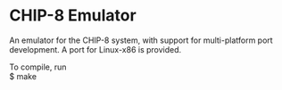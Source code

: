 # CHIP-8 Emulator

An emulator for the CHIP-8 system, with support for multi-platform port
development. A port for Linux-x86 is provided.  

To compile, run  
$ make  
